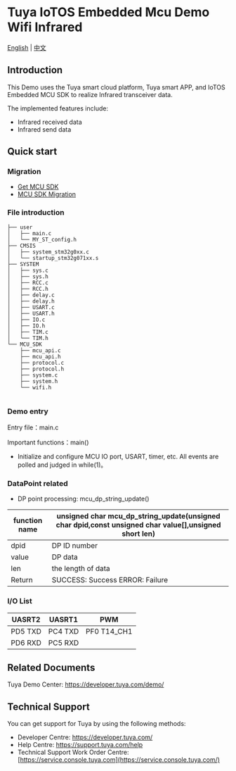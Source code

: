 # Tuya IoTOS Embedded Mcu Demo Wifi Infrared

[English](./README.md) | [中文](./README_zh.md)

## Introduction  

This Demo uses the Tuya smart cloud platform, Tuya smart APP, and IoTOS Embedded MCU SDK to realize Infrared transceiver data.

The implemented features include:

+ Infrared received data
+ Infrared send data


## Quick start  

### Migration

+ [Get MCU SDK](https://developer.tuya.com/en/docs/iot/device-development/embedded-software-development/mcu-development-access/mcu-access-guide?id=K9hrbv1ub5owo#title-2-产品创建)
+ [MCU SDK Migration](https://developer.tuya.com/en/docs/iot/device-development/embedded-software-development/mcu-development-access/wifi-mcu-sdk-solution/overview-of-migrating-tuyas-mcu-sdk?id=K9hhi0xr5vll9)


### File introduction 

```
├── user
│   ├── main.c
│   └── MY_ST_config.h
├── CMSIS
│   ├── system_stm32g0xx.c
│   └── startup_stm32g071xx.s
├── SYSTEM
│   ├── sys.c
│   ├── sys.h
│   ├── RCC.c
│   ├── RCC.h
│   ├── delay.c
│   ├── delay.h
│   ├── USART.c
│   ├── USART.h
│   ├── IO.c
│   ├── IO.h
│   ├── TIM.c
│   └── TIM.h
└── MCU_SDK
    ├── mcu_api.c
    ├── mcu_api.h
    ├── protocol.c
    ├── protocol.h
    ├── system.c
    ├── system.h
    └── wifi.h
    
```



### Demo entry

Entry file：main.c

Important functions：main()

+ Initialize and configure MCU IO port, USART, timer, etc. All events are polled and judged in while(1)。




### DataPoint related

+ DP point processing: mcu_dp_string_update()

| function name | unsigned char mcu_dp_string_update(unsigned char dpid,const unsigned char value[],unsigned short len) |
| ------------- | ------------------------------------------------------------ |
| dpid          | DP ID number                                                 |
| value         | DP data                                                      |
| len           | the length of data                                           |
| Return        | SUCCESS: Success ERROR: Failure                              |



### I/O List  

| UASRT2  | UASRT1  |     PWM     |
| :-----: | :-----: | :---------: |
| PD5 TXD | PC4 TXD | PF0 T14_CH1 |
| PD6 RXD | PC5 RXD |             |

## 

## Related Documents

Tuya Demo Center: https://developer.tuya.com/demo/



## Technical Support

  You can get support for Tuya by using the following methods:

- Developer Centre: https://developer.tuya.com/
- Help Centre: https://support.tuya.com/help
- Technical Support Work Order Centre: [https://service.console.tuya.com](https://service.console.tuya.com/)

